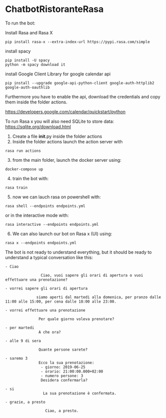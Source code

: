 # ChatbotRistoranteRasa
To run the bot:

Install Rasa and Rasa X

```
pip install rasa-x --extra-index-url https://pypi.rasa.com/simple
```

install spacy

```
pip install -U spacy
python -m spacy download it
```

install Google Client Library for google calendar api
```
pip install --upgrade google-api-python-client google-auth-httplib2 google-auth-oauthlib
```
Furthermore you have to enable the api, download the credentials and copy them inside the folder actions.


https://developers.google.com/calendar/quickstart/python

To run Rasa x you will also need SQLite to store data:
https://sqlite.org/download.html

1) Create a file __init__.py inside the folder actions
2) Inside the folder actions launch the action server with

```
rasa run actions
```
3) from the main folder, launch the docker server using:
```
docker-compose up
```
4) train the bot with:
```
rasa train
```

5) now we can lauch rasa on powershell with:
```
rasa shell --endpoints endpoints.yml 
```
or in the interactive mode with:
```
rasa interactive --endpoints endpoints.yml 
```

6) We can also launch our bot on Rasa x (UI) using:
```
rasa x --endpoints endpoints.yml 
```



The bot is not ready to understand everything,
but it should be ready to understand a typical conversation like this:

```
- Ciao

                Ciao, vuoi sapere gli orari di apertura o vuoi effettuare una prenotazione?
                
- vorrei sapere gli orari di apertura
              
              siamo aperti dal martedi alla domenica, per pranzo dalle 11:00 alle 15:00, per cena dalle 18:00 alle 23:00.
              
- vorrei effettuare una prenotazione
                
               Per quale giorno voleva prenotare?

- per martedi
               A che ora?
                
- alle 9 di sera          

               Quante persone sarete?
                
- saremo 3
               Ecco la sua prenotazione:
                - giorno: 2019-06-25
                - orario: 21:00:00.000+02:00
                - numero persone: 3
                Desidera confermarla?

- si
                 La sua prenotazione è confermata.
 
- grazie, a presto

                  Ciao, a presto.
 
```                

